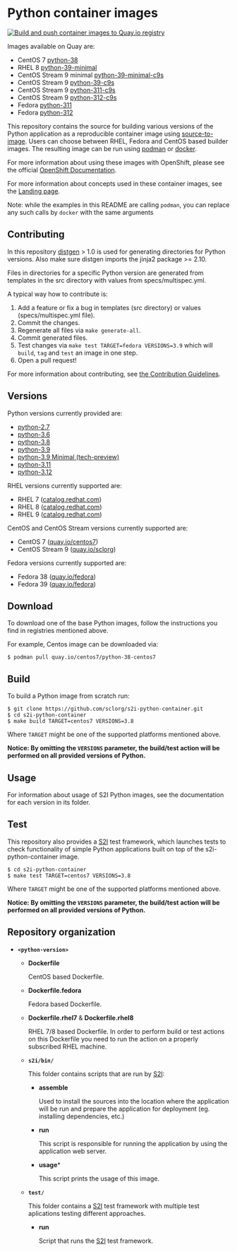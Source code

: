 Python container images
=======================
[![Build and push container images to Quay.io registry](https://github.com/sclorg/s2i-python-container/actions/workflows/build-and-push.yml/badge.svg)](https://github.com/sclorg/s2i-python-container/actions/workflows/build-and-push.yml)

Images available on Quay are:
* CentOS 7 [python-38](https://quay.io/repository/centos7/python-38-centos7)
* RHEL 8 [python-39-minimal](https://quay.io/repository/sclorg/python-39-minimal-el8)
* CentOS Stream 9 minimal [python-39-minimal-c9s](https://quay.io/repository/sclorg/python-39-minimal-c9s)
* CentOS Stream 9 [python-39-c9s](https://quay.io/repository/sclorg/python-39-c9s)
* CentOS Stream 9 [python-311-c9s](https://quay.io/repository/sclorg/python-311-c9s)
* CentOS Stream 9 [python-312-c9s](https://quay.io/repository/sclorg/python-312-c9s)
* Fedora [python-311](https://quay.io/repository/fedora/python-311)
* Fedora [python-312](https://quay.io/repository/fedora/python-312)

This repository contains the source for building various versions of
the Python application as a reproducible container image using
[source-to-image](https://github.com/openshift/source-to-image).
Users can choose between RHEL, Fedora and CentOS based builder images.
The resulting image can be run using [podman](https://github.com/containers/libpod) or
[docker](http://docker.io).

For more information about using these images with OpenShift, please see the
official [OpenShift Documentation](https://docs.okd.io/latest/openshift_images/using_images/using-s21-images.html).

For more information about concepts used in these container images, see the
[Landing page](https://github.com/sclorg/welcome).

Note: while the examples in this README are calling `podman`, you can replace any such calls by `docker` with the same arguments

Contributing
---------------
In this repository [distgen](https://github.com/devexp-db/distgen/) > 1.0 is used for generating directories for Python versions. Also make sure distgen imports the jinja2 package >= 2.10.

Files in directories for a specific Python version are generated from templates in the src directory with values from specs/multispec.yml.

A typical way how to contribute is:

1. Add a feature or fix a bug in templates (src directory) or values (specs/multispec.yml file).
1. Commit the changes.
1. Regenerate all files via `make generate-all`.
1. Commit generated files.
1. Test changes via `make test TARGET=fedora VERSIONS=3.9` which will `build`, `tag` and `test` an image in one step.
1. Open a pull request!

For more information about contributing, see
[the Contribution Guidelines](https://github.com/sclorg/welcome/blob/master/contribution.md).

Versions
---------------
Python versions currently provided are:
* [python-2.7](2.7)
* [python-3.6](3.6)
* [python-3.8](3.8)
* [python-3.9](3.9)
* [python-3.9 Minimal (tech-preview)](3.9-minimal)
* [python-3.11](3.11)
* [python-3.12](3.12)

RHEL versions currently supported are:
* RHEL 7 ([catalog.redhat.com](https://catalog.redhat.com/software/containers/search))
* RHEL 8 ([catalog.redhat.com](https://catalog.redhat.com/software/containers/search))
* RHEL 9 ([catalog.redhat.com](https://catalog.redhat.com/software/containers/search))

CentOS and CentOS Stream versions currently supported are:
* CentOS 7 ([quay.io/centos7](https://quay.io/organization/centos7))
* CentOS Stream 9 ([quay.io/sclorg](https://quay.io/organization/sclorg))

Fedora versions currently supported are:
* Fedora 38 ([quay.io/fedora](https://quay.io/organization/fedora))
* Fedora 39 ([quay.io/fedora](https://quay.io/organization/fedora))

Download
--------
To download one of the base Python images, follow the instructions you find in registries mentioned above.

For example, Centos image can be downloaded via:

```
$ podman pull quay.io/centos7/python-38-centos7
```

Build
-----
To build a Python image from scratch run:

```
$ git clone https://github.com/sclorg/s2i-python-container.git
$ cd s2i-python-container
$ make build TARGET=centos7 VERSIONS=3.8
```

Where `TARGET` might be one of the supported platforms mentioned above.

**Notice: By omitting the `VERSIONS` parameter, the build/test action will be performed
on all provided versions of Python.**

Usage
-----
For information about usage of S2I Python images, see the documentation for each version in its folder.

Test
----
This repository also provides a [S2I](https://github.com/openshift/source-to-image) test framework,
which launches tests to check functionality of simple Python applications built on top of the s2i-python-container image.

```
$ cd s2i-python-container
$ make test TARGET=centos7 VERSIONS=3.8
```

Where `TARGET` might be one of the supported platforms mentioned above.

**Notice: By omitting the `VERSIONS` parameter, the build/test action will be performed
on all provided versions of Python.**


Repository organization
-----------------------
* **`<python-version>`**

    * **Dockerfile**

        CentOS based Dockerfile.

    * **Dockerfile.fedora**

        Fedora based Dockerfile.

    * **Dockerfile.rhel7** & **Dockerfile.rhel8**

        RHEL 7/8 based Dockerfile. In order to perform build or test actions on this
        Dockerfile you need to run the action on a properly subscribed RHEL machine.

    * **`s2i/bin/`**

        This folder contains scripts that are run by [S2I](https://github.com/openshift/source-to-image):

        *   **assemble**

            Used to install the sources into the location where the application
            will be run and prepare the application for deployment (eg. installing
            dependencies, etc.)

        *   **run**

            This script is responsible for running the application by using the
            application web server.

        *   **usage***

            This script prints the usage of this image.

    * **`test/`**

        This folder contains a [S2I](https://github.com/openshift/source-to-image)
        test framework with multiple test aplications testing different approaches.

        * **run**

            Script that runs the [S2I](https://github.com/openshift/source-to-image) test framework.

